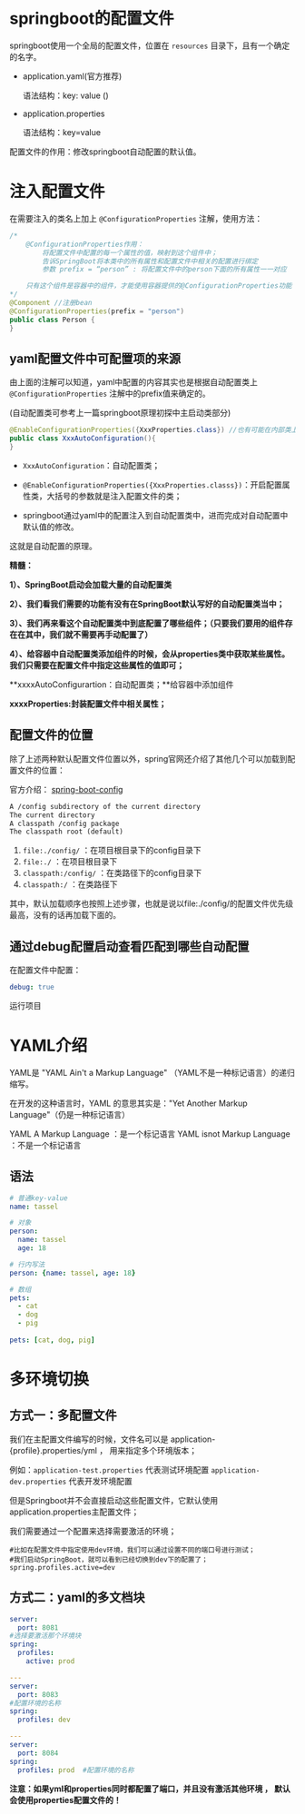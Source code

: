 # springboot的配置文件

springboot使用一个全局的配置文件，位置在 `resources` 目录下，且有一个确定的名字。

- application.yaml(官方推荐)

  语法结构：key: value  ()

- application.properties

  语法结构：key=value

配置文件的作用：修改springboot自动配置的默认值。

# 注入配置文件

在需要注入的类名上加上 `@ConfigurationProperties` 注解，使用方法：

```java
/*
	@ConfigurationProperties作用：
		将配置文件中配置的每一个属性的值，映射到这个组件中；
		告诉SpringBoot将本类中的所有属性和配置文件中相关的配置进行绑定
		参数 prefix = “person” : 将配置文件中的person下面的所有属性一一对应

	只有这个组件是容器中的组件，才能使用容器提供的@ConfigurationProperties功能
*/
@Component //注册bean
@ConfigurationProperties(prefix = "person")
public class Person {
}
```

## yaml配置文件中可配置项的来源

由上面的注解可以知道，yaml中配置的内容其实也是根据自动配置类上 `@ConfigurationProperties` 注解中的prefix值来确定的。

(自动配置类可参考上一篇springboot原理初探中主启动类部分)

```java
@EnableConfigurationProperties({XxxProperties.class}) //也有可能在内部类上面指定
public class XxxAutoConfiguration(){
}
```

- `XxxAutoConfiguration`：自动配置类；

- `@EnableConfigurationProperties({XxxProperties.classs})`：开启配置属性类，大括号的参数就是注入配置文件的类；

- springboot通过yaml中的配置注入到自动配置类中，进而完成对自动配置中默认值的修改。

这就是自动配置的原理。

**精髓：**

**1）、SpringBoot启动会加载大量的自动配置类**

**2）、我们看我们需要的功能有没有在SpringBoot默认写好的自动配置类当中；**

**3）、我们再来看这个自动配置类中到底配置了哪些组件；（只要我们要用的组件存在在其中，我们就不需要再手动配置了）**

**4）、给容器中自动配置类添加组件的时候，会从properties类中获取某些属性。我们只需要在配置文件中指定这些属性的值即可；**

**xxxxAutoConfigurartion：自动配置类；**给容器中添加组件

**xxxxProperties:封装配置文件中相关属性；**

## 配置文件的位置

除了上述两种默认配置文件位置以外，spring官网还介绍了其他几个可以加载到配置文件的位置：

官方介绍： [spring-boot-config](https://docs.spring.io/spring-boot/docs/2.2.2.RELEASE/reference/html/spring-boot-features.html#boot-features-external-config-application-property-files) 

```txt	
A /config subdirectory of the current directory
The current directory
A classpath /config package
The classpath root (default)
```

1. `file:./config/`  ：在项目根目录下的config目录下
2. `file:./`  ：在项目根目录下
3. `classpath:/config/` ：在类路径下的config目录下
4. `classpath:/` ：在类路径下

其中，默认加载顺序也按照上述步骤，也就是说以file:./config/的配置文件优先级最高，没有的话再加载下面的。

## 通过debug配置启动查看匹配到哪些自动配置

在配置文件中配置：

```yaml
debug: true
```

运行项目

# YAML介绍

YAML是 "YAML Ain't a Markup Language" （YAML不是一种标记语言）的递归缩写。

在开发的这种语言时，YAML 的意思其实是："Yet Another Markup Language"（仍是一种标记语言）

YAML A Markup Language ：是一个标记语言
YAML isnot Markup Language ：不是一个标记语言

## 语法

```yml
# 普通key-value
name: tassel

# 对象
person:
  name: tassel
  age: 18

# 行内写法
person: {name: tassel, age: 18}

# 数组
pets:
  - cat
  - dog
  - pig
  
pets: [cat, dog, pig]
```

# 多环境切换

## 方式一：多配置文件

我们在主配置文件编写的时候，文件名可以是 application-{profile}.properties/yml ， 用来指定多个环境版本；

例如：`application-test.properties` 代表测试环境配置  `application-dev.properties`  代表开发环境配置

但是Springboot并不会直接启动这些配置文件，它默认使用application.properties主配置文件；

我们需要通过一个配置来选择需要激活的环境；

```properties
#比如在配置文件中指定使用dev环境，我们可以通过设置不同的端口号进行测试；
#我们启动SpringBoot，就可以看到已经切换到dev下的配置了；
spring.profiles.active=dev
```

## 方式二：yaml的多文档块

```yaml
server:
  port: 8081
#选择要激活那个环境块
spring:
  profiles:
    active: prod

---
server:
  port: 8083
#配置环境的名称
spring:
  profiles: dev

---
server:
  port: 8084
spring:
  profiles: prod  #配置环境的名称
```

**注意：如果yml和properties同时都配置了端口，并且没有激活其他环境 ， 默认会使用properties配置文件的！**